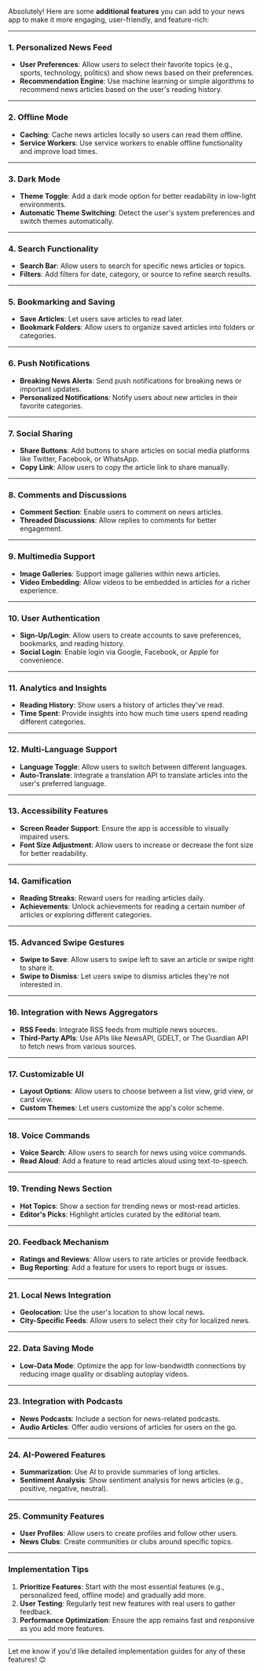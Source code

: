 Absolutely! Here are some **additional features** you can add to your news app to make it more engaging, user-friendly, and feature-rich:

---

### **1. Personalized News Feed**
- **User Preferences**: Allow users to select their favorite topics (e.g., sports, technology, politics) and show news based on their preferences.
- **Recommendation Engine**: Use machine learning or simple algorithms to recommend news articles based on the user's reading history.

---

### **2. Offline Mode**
- **Caching**: Cache news articles locally so users can read them offline.
- **Service Workers**: Use service workers to enable offline functionality and improve load times.

---

### **3. Dark Mode**
- **Theme Toggle**: Add a dark mode option for better readability in low-light environments.
- **Automatic Theme Switching**: Detect the user's system preferences and switch themes automatically.

---

### **4. Search Functionality**
- **Search Bar**: Allow users to search for specific news articles or topics.
- **Filters**: Add filters for date, category, or source to refine search results.

---

### **5. Bookmarking and Saving**
- **Save Articles**: Let users save articles to read later.
- **Bookmark Folders**: Allow users to organize saved articles into folders or categories.

---

### **6. Push Notifications**
- **Breaking News Alerts**: Send push notifications for breaking news or important updates.
- **Personalized Notifications**: Notify users about new articles in their favorite categories.

---

### **7. Social Sharing**
- **Share Buttons**: Add buttons to share articles on social media platforms like Twitter, Facebook, or WhatsApp.
- **Copy Link**: Allow users to copy the article link to share manually.

---

### **8. Comments and Discussions**
- **Comment Section**: Enable users to comment on news articles.
- **Threaded Discussions**: Allow replies to comments for better engagement.

---

### **9. Multimedia Support**
- **Image Galleries**: Support image galleries within news articles.
- **Video Embedding**: Allow videos to be embedded in articles for a richer experience.

---

### **10. User Authentication**
- **Sign-Up/Login**: Allow users to create accounts to save preferences, bookmarks, and reading history.
- **Social Login**: Enable login via Google, Facebook, or Apple for convenience.

---

### **11. Analytics and Insights**
- **Reading History**: Show users a history of articles they've read.
- **Time Spent**: Provide insights into how much time users spend reading different categories.

---

### **12. Multi-Language Support**
- **Language Toggle**: Allow users to switch between different languages.
- **Auto-Translate**: Integrate a translation API to translate articles into the user's preferred language.

---

### **13. Accessibility Features**
- **Screen Reader Support**: Ensure the app is accessible to visually impaired users.
- **Font Size Adjustment**: Allow users to increase or decrease the font size for better readability.

---

### **14. Gamification**
- **Reading Streaks**: Reward users for reading articles daily.
- **Achievements**: Unlock achievements for reading a certain number of articles or exploring different categories.

---

### **15. Advanced Swipe Gestures**
- **Swipe to Save**: Allow users to swipe left to save an article or swipe right to share it.
- **Swipe to Dismiss**: Let users swipe to dismiss articles they're not interested in.

---

### **16. Integration with News Aggregators**
- **RSS Feeds**: Integrate RSS feeds from multiple news sources.
- **Third-Party APIs**: Use APIs like NewsAPI, GDELT, or The Guardian API to fetch news from various sources.

---

### **17. Customizable UI**
- **Layout Options**: Allow users to choose between a list view, grid view, or card view.
- **Custom Themes**: Let users customize the app's color scheme.

---

### **18. Voice Commands**
- **Voice Search**: Allow users to search for news using voice commands.
- **Read Aloud**: Add a feature to read articles aloud using text-to-speech.

---

### **19. Trending News Section**
- **Hot Topics**: Show a section for trending news or most-read articles.
- **Editor's Picks**: Highlight articles curated by the editorial team.

---

### **20. Feedback Mechanism**
- **Ratings and Reviews**: Allow users to rate articles or provide feedback.
- **Bug Reporting**: Add a feature for users to report bugs or issues.

---

### **21. Local News Integration**
- **Geolocation**: Use the user's location to show local news.
- **City-Specific Feeds**: Allow users to select their city for localized news.

---

### **22. Data Saving Mode**
- **Low-Data Mode**: Optimize the app for low-bandwidth connections by reducing image quality or disabling autoplay videos.

---

### **23. Integration with Podcasts**
- **News Podcasts**: Include a section for news-related podcasts.
- **Audio Articles**: Offer audio versions of articles for users on the go.

---

### **24. AI-Powered Features**
- **Summarization**: Use AI to provide summaries of long articles.
- **Sentiment Analysis**: Show sentiment analysis for news articles (e.g., positive, negative, neutral).

---

### **25. Community Features**
- **User Profiles**: Allow users to create profiles and follow other users.
- **News Clubs**: Create communities or clubs around specific topics.

---

### **Implementation Tips**
1. **Prioritize Features**: Start with the most essential features (e.g., personalized feed, offline mode) and gradually add more.
2. **User Testing**: Regularly test new features with real users to gather feedback.
3. **Performance Optimization**: Ensure the app remains fast and responsive as you add more features.

---

Let me know if you'd like detailed implementation guides for any of these features! 😊